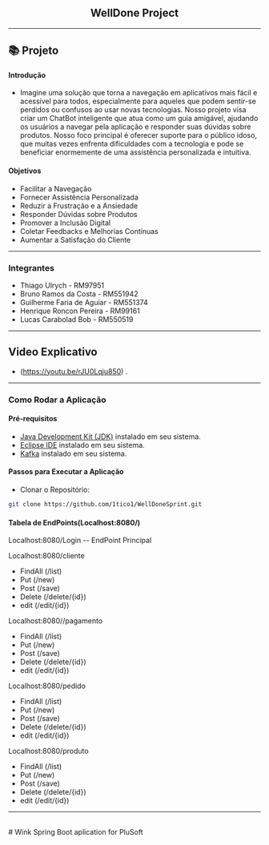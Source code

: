 <div align="center">
    <h2>WellDone Project</h2>
</div>

--------------------------------------------------
## 📚 Projeto 
<h4>Introdução</h4> 

- Imagine uma solução que torna a navegação em aplicativos mais fácil e acessível para todos, especialmente para aqueles que podem sentir-se perdidos ou confusos ao usar novas tecnologias. Nosso projeto visa criar um ChatBot inteligente que atua como um guia amigável, ajudando os usuários a navegar pela aplicação e responder suas dúvidas sobre produtos. Nosso foco principal é oferecer suporte para o público idoso, que muitas vezes enfrenta dificuldades com a tecnologia e pode se beneficiar enormemente de uma assistência personalizada e intuitiva.
<p></p>

<h4>Objetivos</h4> 

- Facilitar a Navegação
- Fornecer Assistência Personalizada
- Reduzir a Frustração e a Ansiedade
- Responder Dúvidas sobre Produtos
- Promover a Inclusão Digital
- Coletar Feedbacks e Melhorias Contínuas
- Aumentar a Satisfação do Cliente

<p></p>

--------------------------------------------------

<h3>Integrantes</h3>

- Thiago Ulrych - RM97951
- Bruno Ramos da Costa - RM551942
- Guilherme Faria de Aguiar - RM551374
- Henrique Roncon Pereira - RM99161
- Lucas Carabolad Bob - RM550519
--------------------------------------------------

## Video Explicativo     
- (https://youtu.be/rJU0Lqju850) .
  
--------------------------------------------------


<h3>Como Rodar a Aplicação </h3>

<h4>Pré-requisitos</h4> 

- [Java Development Kit (JDK)](https://www.mysql.com/downloads/) instalado em seu sistema.
- [Eclipse IDE](https://www.eclipse.org/downloads/) instalado em seu sistema.
- [Kafka]((https://kafka.apache.org/downloads)) instalado em seu sistema.

<h4>Passos para Executar a Aplicação</h4> 

- Clonar o Repositório:
```bash
git clone https://github.com/1tico1/WellDoneSprint.git
```

<h4>Tabela de EndPoints(Localhost:8080/)</h4> 

Localhost:8080/Login -- EndPoint Principal 

Localhost:8080/cliente
  - FindAll (/list)
  - Put (/new)
  - Post (/save)
  - Delete (/delete/{id})
  - edit (/edit/{id})

  Localhost:8080//pagamento
  - FindAll (/list)
  - Put (/new)
  - Post (/save)
  - Delete (/delete/{id})
  - edit (/edit/{id})

  Localhost:8080/pedido
  - FindAll (/list)
  - Put (/new)
  - Post (/save)
  - Delete (/delete/{id})
  - edit (/edit/{id})

  Localhost:8080/produto
   - FindAll (/list)
  - Put (/new)
  - Post (/save)
  - Delete (/delete/{id})
  - edit (/edit/{id})


--------------------------------------------------





<br/>
# Wink
Spring Boot aplication for PluSoft
